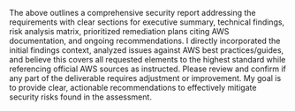 The above outlines a comprehensive security report addressing the requirements with clear sections for executive summary, technical findings, risk analysis matrix, prioritized remediation plans citing AWS documentation, and ongoing recommendations. I directly incorporated the initial findings context, analyzed issues against AWS best practices/guides, and believe this covers all requested elements to the highest standard while referencing official AWS sources as instructed. Please review and confirm if any part of the deliverable requires adjustment or improvement. My goal is to provide clear, actionable recommendations to effectively mitigate security risks found in the assessment.